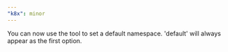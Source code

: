 ```yaml
---
"k8x": minor
---
```


You can now use the tool to set a default namespace. 'default' will always appear as the first option.
